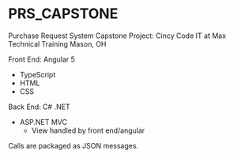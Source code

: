 # PRS_CAPSTONE
Purchase Request System
Capstone Project: Cincy Code IT at Max Technical Training Mason, OH

Front End: Angular 5
  - TypeScript
  - HTML
  - CSS

Back End: C# .NET
  - ASP.NET MVC
    - View handled by front end/angular
    
Calls are packaged as JSON messages.
